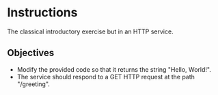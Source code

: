 # Instructions

The classical introductory exercise but in an HTTP service.

## Objectives

- Modify the provided code so that it returns the string "Hello, World!".
- The service should respond to a GET HTTP request at the path "/greeting".
